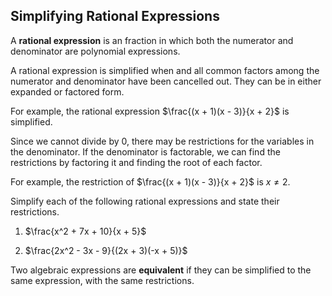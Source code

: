 Simplifying Rational Expressions
-------


A **rational expression** is an fraction in which both the numerator and denominator are polynomial expressions.

A rational expression is simplified when and all common factors among the numerator and denominator have been cancelled out. They can be in either expanded or factored form.

For example, the rational expression $\frac{(x + 1)(x - 3)}{x + 2}$ is simplified.

Since we cannot divide by 0, there may be restrictions for the variables in the denominator. If the denominator is factorable, we can find the restrictions by factoring it and finding the root of each factor. 

For example, the restriction of $\frac{(x + 1)(x - 3)}{x + 2}$ is $x \ne 2$.

Simplify each of the following rational expressions and state their restrictions.

1. $\frac{x^2 + 7x + 10}{x + 5}$

2. $\frac{2x^2 - 3x - 9}{(2x + 3)(-x + 5)}$

Two algebraic expressions are **equivalent** if they can be simplified to the same expression, with the same restrictions.